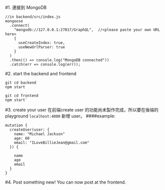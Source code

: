 ﻿﻿#1. 連接到 MongoDB```//in backend/src/index.jsmongoose  .connect(    "mongodb://127.0.0.1:27017/GraphQL",  //<please paste your own URL here>    {      useCreateIndex: true,      useNewUrlParser: true    }  )  .then(() => console.log("MongoDB connected"))  .catch(err => console.log(err));```#2. start the backend and frontend```git cd backendnpm startgit cd frontendnpm start````#3.  create your user在前端create user 的功能尚未製作完成，所以要在後端的playground `localhost:4000` 新增 user。####example:```mutation {  createUser(user: {    name: "Michael Jackson"    age: 60    email: "ILoveBillieJean@gmail.com"  }) {		    name    age    email  }}```#4.  Post something new!You can now post at the frontend.